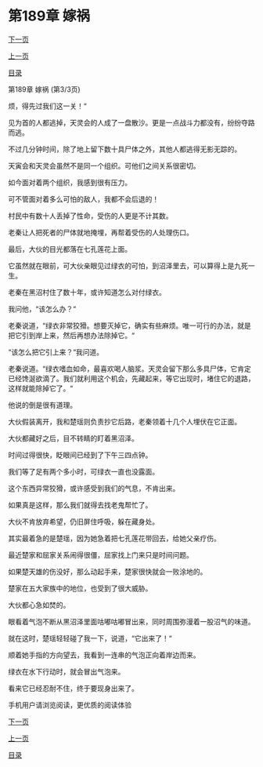 <h1>第189章    嫁祸</h1>
            <div><p><a href="./567_%E7%AC%AC190%E7%AB%A0_%E4%BA%86%E6%96%AD.md">下一页</a></p><p><a href="./565_%E7%AC%AC189%E7%AB%A0_%E5%AB%81%E7%A5%B8.md">上一页</a></p><p><a href="../">目录</a></p></div>
            <div><p>第189章    嫁祸 (第3/3页)</p><p>烦，得先过我们这一关！“</p><p>见为首的人都逃掉，天灵会的人成了一盘散沙。更是一点战斗力都没有，纷纷夺路而逃。</p><p>不过几分钟时间，除了地上留下数十具尸体之外，其他人都逃得无影无踪的。</p><p>天寅会和天灵会虽然不是同一个组织。可他们之间关系很密切。</p><p>如今面对着两个组织，我感到很有压力。</p><p>可不管面对着多么可怕的敌人，我都不会后退的！</p><p>村民中有数十人丢掉了性命，受伤的人更是不计其数。</p><p>老秦让人把死者的尸体就地掩埋，再帮着受伤的人处理伤口。</p><p>最后，大伙的目光都落在七孔莲花上面。</p><p>它虽然就在眼前，可大伙亲眼见过绿衣的可怕，到沼泽里去，可以算得上是九死一生。</p><p>老秦在黑沼村住了数十年，或许知道怎么对付绿衣。</p><p>我问他，“该怎么办？“</p><p>老秦说道，“绿衣非常狡猾。想要灭掉它，确实有些麻烦。唯一可行的办法，就是把它引到岸上来，然后再想办法除掉它。“</p><p>“该怎么把它引上来？“我问道。</p><p>老秦说道。“绿衣嗜血如命，最喜欢喝人脑浆。天灵会留下那么多具尸体，它肯定已经馋涎欲滴了。我们就利用这个机会，先藏起来，等它出现时，堵住它的退路，这样就能除掉它了。“</p><p>他说的倒是很有道理。</p><p>大伙假装离开，我和楚瑶则负责抄它后路，老秦领着十几个人埋伏在它正面。</p><p>大伙都藏好之后，目不转睛的盯着黑沼泽。</p><p>时间过得很快，眨眼间已经到了下午三四点钟。</p><p>我们等了足有两个多小时，可绿衣一直也没露面。</p><p>这个东西异常狡猾，或许感受到我们的气息，不肯出来。</p><p>如果真是这样，那么我们就得去找老鬼帮忙了。</p><p>大伙不肯放弃希望，仍旧屏住呼吸，躲在藏身处。</p><p>其实最着急的是楚瑶，因为她急着把七孔莲花带回去，给她父亲疗伤。</p><p>最近楚家和屈家关系闹得很僵，屈家找上门来只是时间问题。</p><p>如果楚天雄的伤没好，那么动起手来，楚家很快就会一败涂地的。</p><p>楚家在五大家族中的地位，也受到了很大威胁。</p><p>大伙都心急如焚的。</p><p>眼看着气泡不断从黑沼泽里面咕嘟咕嘟冒出来，同时周围弥漫着一股沼气的味道。</p><p>就在这时，楚瑶轻轻碰了我一下，说道，“它出来了！“</p><p>顺着她手指的方向望去，我看到一连串的气泡正向着岸边而来。</p><p>绿衣在水下行动时，就会冒出气泡来。</p><p>看来它已经忍耐不住，终于要现身出来了。</p><p>手机用户请浏览阅读，更优质的阅读体验</p></div>
            <div><p><a href="./567_%E7%AC%AC190%E7%AB%A0_%E4%BA%86%E6%96%AD.md">下一页</a></p><p><a href="./565_%E7%AC%AC189%E7%AB%A0_%E5%AB%81%E7%A5%B8.md">上一页</a></p><p><a href="../">目录</a></p></div>